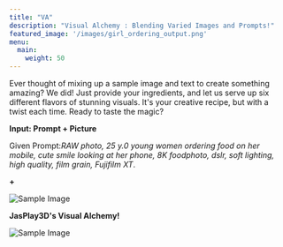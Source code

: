 ```yaml
---
title: "VA"
description: "Visual Alchemy : Blending Varied Images and Prompts!"
featured_image: '/images/girl_ordering_output.png'
menu:
  main:
    weight: 50
---
```


Ever thought of mixing up a sample image and text to create something amazing? We did! Just provide your ingredients, and let us serve up six different flavors of stunning visuals. It's your creative recipe, but with a twist each time. Ready to taste the magic?

**Input: Prompt + Picture**

Given Prompt:_RAW photo, 25 y.0 young women ordering food on her mobile, cute smile looking at her phone, 8K foodphoto, dslr, soft lighting, high quality, film grain, Fujifilm XT_.

**+**

![Sample Image](/images/girl_ordering_sample.png)





**JasPlay3D's Visual Alchemy!**


![Sample Image](/images/girl_ordering_output.png)

